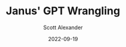 ---
layout: podcast
title: "Janus' GPT Wrangling"
author: Scott Alexander
description: https://astralcodexten.substack.com/p/janus-gpt-wrangling
date: 2022-09-19
length: 2776232
duration: 694
guid: janus-gpt-wrangling
---